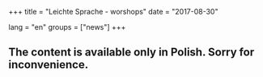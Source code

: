 +++
title = "Leichte Sprache - worshops"
date = "2017-08-30"

lang = "en"
groups = ["news"]
+++

## The content is available only in Polish. Sorry for inconvenience.
